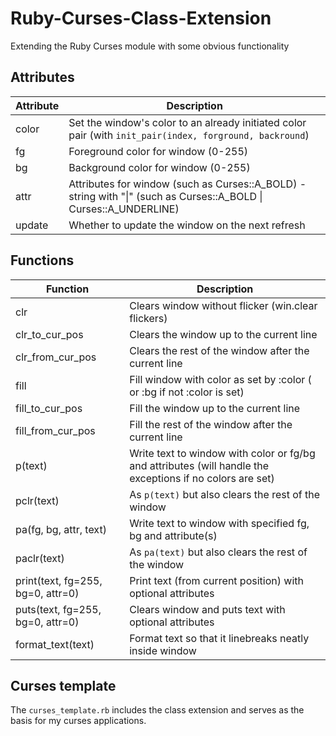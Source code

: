 # Ruby-Curses-Class-Extension
Extending the Ruby Curses module with some obvious functionality

## Attributes
Attribute           | Description
--------------------|--------------------------------------------------------
color               | Set the window's color to an already initiated color pair (with `init_pair(index, forground, backround`)
fg                  | Foreground color for window (0-255)
bg                  | Background color for window (0-255)
attr                | Attributes for window (such as Curses::A_BOLD) - string with "\|" (such as Curses::A_BOLD \| Curses::A_UNDERLINE)
update				| Whether to update the window on the next refresh

## Functions
Function							| Description
------------------------------------|--------------------------------------------------------
clr									| Clears window without flicker (win.clear flickers)
clr_to_cur_pos						| Clears the window up to the current line
clr_from_cur_pos					| Clears the rest of the window after the current line
fill								| Fill window with color as set by :color ( or :bg if not :color is set)
fill_to_cur_pos						| Fill the window up to the current line
fill_from_cur_pos					| Fill the rest of the window after the current line
p(text)								| Write text to window with color or fg/bg and attributes (will handle the exceptions if no colors are set)
pclr(text)							| As `p(text)` but also clears the rest of the window
pa(fg, bg, attr, text)				| Write text to window with specified fg, bg and attribute(s)
paclr(text)							| As `pa(text)` but also clears the rest of the window
print(text, fg=255, bg=0, attr=0)	| Print text (from current position) with optional attributes
puts(text, fg=255, bg=0, attr=0)	| Clears window and puts text with optional attributes
format_text(text)					| Format text so that it linebreaks neatly inside window

## Curses template
The `curses_template.rb` includes the class extension and serves as the basis for my curses applications.
